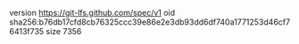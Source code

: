 version https://git-lfs.github.com/spec/v1
oid sha256:b76db17cfd8cb76325ccc39e86e2e3db93dd6df740a1771253d46cf76413f735
size 7356
